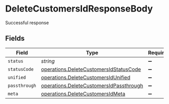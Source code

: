 # DeleteCustomersIdResponseBody

Successful response


## Fields

| Field                                                                                              | Type                                                                                               | Required                                                                                           | Description                                                                                        |
| -------------------------------------------------------------------------------------------------- | -------------------------------------------------------------------------------------------------- | -------------------------------------------------------------------------------------------------- | -------------------------------------------------------------------------------------------------- |
| `status`                                                                                           | *string*                                                                                           | :heavy_minus_sign:                                                                                 | N/A                                                                                                |
| `statusCode`                                                                                       | [operations.DeleteCustomersIdStatusCode](../../models/operations/deletecustomersidstatuscode.md)   | :heavy_minus_sign:                                                                                 | N/A                                                                                                |
| `unified`                                                                                          | [operations.DeleteCustomersIdUnified](../../models/operations/deletecustomersidunified.md)         | :heavy_minus_sign:                                                                                 | N/A                                                                                                |
| `passthrough`                                                                                      | [operations.DeleteCustomersIdPassthrough](../../models/operations/deletecustomersidpassthrough.md) | :heavy_minus_sign:                                                                                 | N/A                                                                                                |
| `meta`                                                                                             | [operations.DeleteCustomersIdMeta](../../models/operations/deletecustomersidmeta.md)               | :heavy_minus_sign:                                                                                 | N/A                                                                                                |
